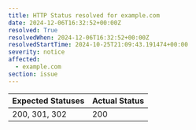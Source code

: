 ```yaml
---
title: HTTP Status resolved for example.com
date: 2024-12-06T16:32:52+00:00Z
resolved: True
resolvedWhen: 2024-12-06T16:32:52+00:00Z
resolvedStartTime: 2024-10-25T21:09:43.191474+00:00
severity: notice
affected:
  - example.com
section: issue
---
```


| Expected Statuses | Actual Status  |
|-------------------|----------------|
| 200, 301, 302 | 200 |

